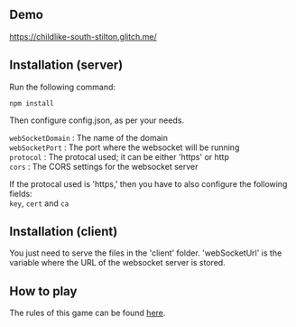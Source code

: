 ## Demo
https://childlike-south-stilton.glitch.me/

## Installation (server)

Run the following command:

```
npm install
```

Then configure config.json, as per your needs. 

`webSocketDomain` : The name of the domain  
`webSocketPort` : The port where the websocket will be running  
`protocol` : The protocal used; it can be either 'https' or http  
`cors` : The CORS settings for the websocket server  

If the protocal used is 'https,' then you have to also configure the following fields:  
`key`, `cert` and `ca`  


## Installation (client)

You just need to serve the files in the 'client' folder. 'webSocketUrl' is the variable where the URL of the websocket server is stored.

## How to play

The rules of this game can be found [here](https://www.hasbro.com/common/documents/dad2884a1c4311ddbd0b0800200c9a66/D597E72E5056900B10F8D850BDEA6516.pdf).
